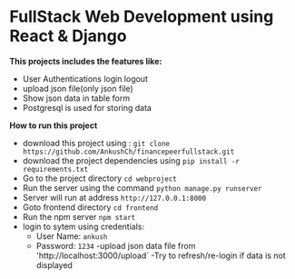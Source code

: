 # FullStack Web Development using React & Django

**This projects includes the features like:**
- User Authentications login logout
- upload json file(only json file)
- Show json data in table form
- Postgresql is used for storing data

**How to run this project**

- download this project using : `git clone https://github.com/AnkushCh/financepeerfullstack.git`
- download the project dependencies using `pip install -r requirements.txt`
- Go to the project directory `cd webproject`
- Run the server using the command `python manage.py runserver`
- Server will run at address `http://127.0.0.1:8000`
- Goto frontend directory `cd frontend`
- Run the npm server `npm start`
- login to sytem using credentials:
  - User Name: `ankush`
  - Password: `1234`
-upload json data file from 'http://localhost:3000/upload`
-Try to refresh/re-login if data is not displayed
 
